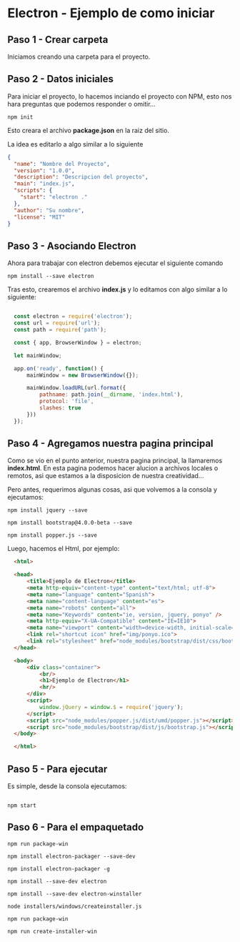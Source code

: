 # Electron - Ejemplo de como iniciar


## Paso 1 - Crear carpeta
Iniciamos creando una carpeta para el proyecto.


## Paso 2 - Datos iniciales
Para iniciar el proyecto, lo hacemos inciando el proyecto con NPM, esto nos hara preguntas que podemos responder o omitir...

```shell
npm init
```

Esto creara el archivo **package.json** en la raiz del sitio.

La idea es editarlo a algo similar a lo siguiente

```json
{
  "name": "Nombre del Proyecto",
  "version": "1.0.0",
  "description": "Descripcion del proyecto",
  "main": "index.js",
  "scripts": {
    "start": "electron ."
  },
  "author": "Su nombre",
  "license": "MIT"
}
```

## Paso 3 - Asociando Electron
Ahora para trabajar con electron debemos ejecutar el siguiente comando

```shell
npm install --save electron
```

Tras esto, crearemos el archivo **index.js** y lo editamos con algo similar a lo siguiente:

```javascript

  const electron = require('electron');
  const url = require('url');
  const path = require('path');

  const { app, BrowserWindow } = electron;

  let mainWindow;

  app.on('ready', function() {
      mainWindow = new BrowserWindow({});

      mainWindow.loadURL(url.format({
          pathname: path.join(__dirname, 'index.html'),
          protocol: 'file',
          slashes: true
      }))
  });

```


## Paso 4 - Agregamos nuestra pagina principal

Como se vio en el punto anterior, nuestra pagina principal, la llamaremos **index.html**.
En esta pagina podemos hacer alucion a archivos locales o remotos, asi que estamos a la disposicion de nuestra creatividad...

Pero antes, requerimos algunas cosas, asi que volvemos a la consola y ejecutamos:

```shell
npm install jquery --save

npm install bootstrap@4.0.0-beta --save

npm install popper.js --save

```

Luego, hacemos el Html, por ejemplo:

```html
  <html>

  <head>
      <title>Ejemplo de Electron</title>
      <meta http-equiv="content-type" content="text/html; utf-8">
      <meta name="language" content="Spanish">
      <meta name="content-language" content="es">
      <meta name="robots" content="all">
      <meta name="Keywords" content="ie, version, jquery, ponyo" />
      <meta http-equiv="X-UA-Compatible" content="IE=IE10">
      <meta name="viewport" content="width=device-width, initial-scale=1.0">
      <link rel="shortcut icon" href="img/ponyo.ico">
      <link rel="stylesheet" href="node_modules/bootstrap/dist/css/bootstrap.min.css">
  </head>

  <body>
      <div class="container">
          <br/>
          <h1>Ejemplo de Electron</h1>
          <hr/>
      </div>
      <script>
          window.jQuery = window.$ = require('jquery');
      </script>
      <script src="node_modules/popper.js/dist/umd/popper.js"></script>
      <script src="node_modules/bootstrap/dist/js/bootstrap.js"></script>
  </body>

  </html>
```

## Paso 5 - Para ejecutar

Es simple, desde la consola ejecutamos:

```shell

npm start

```


## Paso 6 - Para el empaquetado

```shell
npm run package-win

npm install electron-packager --save-dev

npm install electron-packager -g

npm install --save-dev electron

npm install --save-dev electron-winstaller

node installers/windows/createinstaller.js

npm run package-win

npm run create-installer-win

```